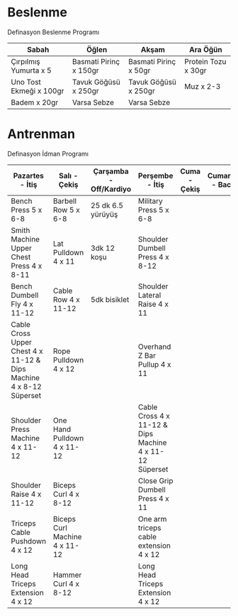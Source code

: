 # Beslenme
Definasyon Beslenme Programı

| Sabah  | Öğlen | Akşam  | Ara Öğün |
| ------------- | ------------- |  ------------- |  ------------- |
| Çırpılmış Yumurta x 5 | Basmati Pirinç x 150gr | Basmati Pirinç x 50gr  | Protein Tozu x 30gr |
| Uno Tost Ekmeği x 100gr  | Tavuk Göğüsü x 250gr | Tavuk Göğüsü x 250gr | Muz x 2-3 |
| Badem x 20gr  | Varsa Sebze | Varsa Sebze  |  |

# Antrenman
Definasyon İdman Programı

| Pazartes - İtiş  |   Salı - Çekiş   | Çarşamba - Off/Kardiyo  | Perşembe - İtiş | Cuma - Çekiş | Cumartesi - Bacak | Pazar - Off|
| ------------- |  -------------  |  ------------- |  ------------- |  ------------- |  ------------- |  ------------- |
| Bench Press 5 x 6-8 |  Barbell Row 5 x 6-8   | 25 dk 6.5 yürüyüş  | Military Press 5 x 6-8 |
| Smith Machine Upper Chest Press 4 x 8-11 | Lat Pulldown 4 x 11  | 3dk 12 koşu | Shoulder Dumbell Press 4 x 8-12 |
| Bench Dumbell Fly 4 x 11-12 | Cable Row 4 x 11-12 | 5dk bisiklet |  Shoulder Lateral Raise 4 x 11 |
| Cable Cross Upper Chest 4 x 11-12 & Dips Machine 4 x 8-12 Süperset | Rope Pulldown 4 x 12 |  |Overhand Z Bar Pullup 4 x 11 |  
| Shoulder Press Machine 4 x 11-12 | One Hand Pulldown 4 x 11-12 | | Cable Cross 4 x 11-12 & Dips Machine 4 x 11-12 Süperset |
| Shoulder Raise 4 x 11-12 | Biceps Curl 4 x 8-12 | | Close Grip Dumbell Press 4 x 11 |
| Triceps Cable Pushdown 4 x 12 | Biceps Curl Machine 4 x 11-12 | | One arm triceps cable extension 4 x 12 |
| Long Head Triceps Extension 4 x 12 | Hammer Curl 4 x 8-12 |  | Long Head Triceps Extension 4 x 12 |

